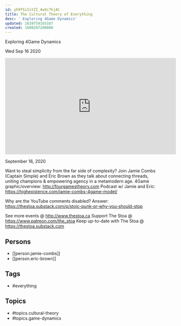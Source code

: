 ```yaml
---
id: yh9fSiIstZI_4wXc7kjAC
title: The Cultural Theory of Everything
desc: ' Exploring 4Game Dynamics'
updated: 1639759165167
created: 1600207200000
---
```



 Exploring 4Game Dynamics

Wed Sep 16 2020

<iframe width="560" height="315" src="https://www.youtube.com/embed/WcaxwtsUnr4" title="The Cultural Theory of Everything: Exploring 4Game Dynamics w/ Jamie Combs & Eric Brown" frameborder="0" allow="accelerometer; autoplay; clipboard-write; encrypted-media; gyroscope; picture-in-picture" allowfullscreen ></iframe>

September 16, 2020

Want to steal simplicity from the far side of complexity? 
Join Jamie Combs (Captain Simple) and Eric Brown as they talk about connecting threads, uniting champions & empowering agency in a metamodern age.
4Game graphic/overview: http://fourgamestheory.com
Podcast w/ Jamie and Eric: https://highexistence.com/jamie-combs-4game-model/

Why are the YouTube comments disabled? Answer: https://thestoa.substack.com/p/stoic-punk-or-why-you-should-stop

See more events @ http://www.thestoa.ca
Support The Stoa @ https://www.patreon.com/the_stoa
Keep up-to-date with The Stoa @ https://thestoa.substack.com

## Persons

- [[person.jamie-combs]]
- [[person.eric-brown]]

## Tags

- #everything

## Topics

- #topics.cultural-theory
- #topics.game-dynamics

